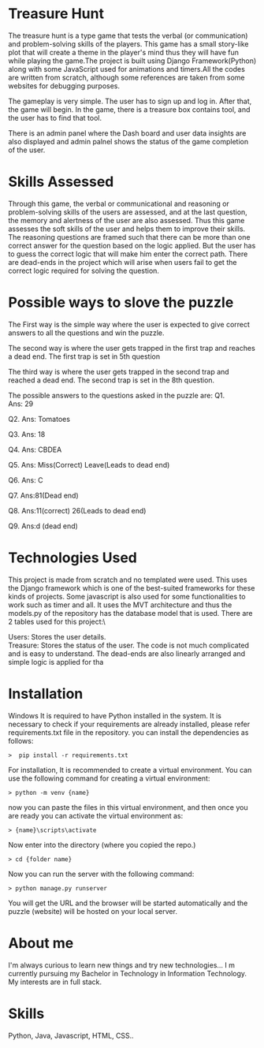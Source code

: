 # Treasure Hunt
The treasure hunt is a type game that tests the verbal (or communication) and problem-solving skills of the players. This game has a small story-like plot that will create a theme in the player's mind thus they will have fun while playing the game.The project is built using Django Framework(Python) along with some JavaScript used for animations and timers.All the codes are written from scratch, although some references are taken from some websites for debugging purposes. 

The gameplay is very simple. The user has to sign up and log in. After that, the game will begin. In the game, there is a treasure box contains tool, and the user has to find that tool.

There is an admin panel where the  Dash board and user data insights are also displayed and admin palnel shows the status of the game completion of the user.

# Skills Assessed
Through this game, the verbal or communicational and reasoning or problem-solving skills of the users are assessed, and at the last question, the memory and alertness of the user are also assessed. Thus this game assesses the soft skills of the user and helps them to improve their skills. The reasoning questions are framed such that there can be more than one correct answer for the question based on the logic applied. But the user has to guess the correct logic that will make him enter the correct path. There are dead-ends in the project which will arise when users fail to get the correct logic required for solving the question.

# Possible ways to slove the puzzle
The First way is the simple way where the user is expected to give correct answers to all the questions and win the puzzle.

The second way is where the user gets trapped in the first trap and reaches a dead end. The first trap is set in 5th question

The third way is where the user gets trapped in the second trap and reached a dead end. The second trap is set in the 8th question.

The possible answers to the questions asked in the puzzle are:
Q1.  
Ans: 29 

Q2.
Ans: Tomatoes

Q3.
Ans: 18

Q4.
Ans: CBDEA

Q5.
Ans: Miss(Correct)
     Leave(Leads to dead end)

Q6.
Ans: C

Q7.
Ans:81(Dead end)

Q8.
Ans:11(correct)
    26(Leads to dead end)
    
Q9.
Ans:d (dead end)


# Technologies Used
This project is made from scratch and no templated were used. This uses the Django framework which is one of the best-suited frameworks for these kinds of projects. Some javascript is also used for some functionalities to work such as timer and all. It uses the MVT architecture and thus the models.py of the repository has the database model that is used.
There are 2 tables used for this project:\

Users: Stores the user details.\
Treasure: Stores the status of the user.
The code is not much complicated and is easy to understand. The dead-ends are also linearly arranged and simple logic is applied for tha

# Installation

Windows
It is required to have Python installed in the system.
It is necessary to check if your requirements are already installed, please refer requirements.txt file in the repository.
you can install the dependencies as follows:

    >  pip install -r requirements.txt
For installation, It is recommended to create a virtual environment. You can use the following command for creating a virtual environment:

    > python -m venv {name}
now you can paste the files in this virtual environment, and then once you are ready you can activate the virtual environment as:

    > {name}\scripts\activate  
Now enter into the directory (where you copied the repo.)

    > cd {folder name}
Now you can run the server with the following command:

    > python manage.py runserver
You will get the URL and the browser will be started automatically and the puzzle (website) will be hosted on your local server.

# About me
I'm always curious to learn new things and try new technologies... I m currently pursuing my Bachelor in Technology in Information Technology. My interests are in full stack.

# Skills
Python, Java, Javascript, HTML, CSS..

 
